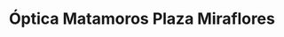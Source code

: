 ---
title: "Óptica Matamoros Plaza Miraflores"
url: /tegucigalpa/optica-matamoros-plaza-miraflores/
shop: óptico
---